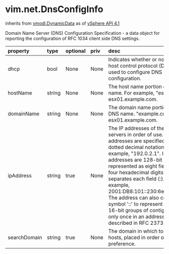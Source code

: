 vim.net.DnsConfigInfo
=====================
inherits from [vmodl.DynamicData](docs/vmodl.DynamicData.md)
as of [vSphere API 4.1](vim.version.md#vim.version.version6)


Domain Name Server (DNS) Configuration Specification -   a data object for reporting the configuration of RFC 1034 client side DNS settings.

| property | type | optional | priv | desc |
|:---------|:-----|:---------|:-----|:-----|
| dhcp | bool | None | None | Indicates whether or not dynamic host control   protocol (DHCP) is used to configure DNS configuration. |
| hostName | string | None | None | The host name portion of DNS name. For example, "esx01" part of   esx01.example.com. |
| domainName | string | None | None | The domain name portion of the DNS name.  "example.com" part of   esx01.example.com. |
| ipAddress | string | true | None | The IP addresses of the DNS servers in order of use.   IPv4 addresses are specified using   dotted decimal notation.  For example, "192.0.2.1".   IPv6 addresses are 128-bit addresses represented as   eight fields of up to four hexadecimal digits.   A colon separates each field (:). For example,   2001:DB8:101::230:6eff:fe04:d9ff. The address can also consist of the   symbol '::' to represent multiple 16-bit groups of   contiguous 0's only once in an address as described in RFC 2373. |
| searchDomain | string | true | None | The domain in which to search for hosts, placed in order of preference. |


